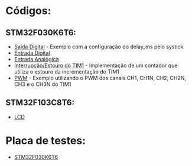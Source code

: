 # Códigos:

## STM32F030K6T6:
- [Saída Digital](STM32F030K6T6/Saída_Digital) - Exemplo com a configuração do delay_ms pelo systick
- [Entrada Digital](STM32F030K6T6/Entrada_Digital)
- [Entrada Analógica](STM32F030K6T6/Entrada_Analógica)
- [Interrupção/Estouro do TIM1](STM32F030K6T6/Estouro_TIM1) - Implementação de um contador que utiliza o estouro da incrementação do TIM1
- [PWM](STM32F030K6T6/PWM) - Exemplo utilizando o PWM dos canais CH1, CH1N, CH2, CH2N, CH3 e o CH3N do TIM1

## STM32F103C8T6:
- [LCD](STM32F103C8T6/HAL_Library/LCD)

# Placa de testes:
- [STM32F030K6T6](DEV_BOARDS/STM32F030K6T6)
